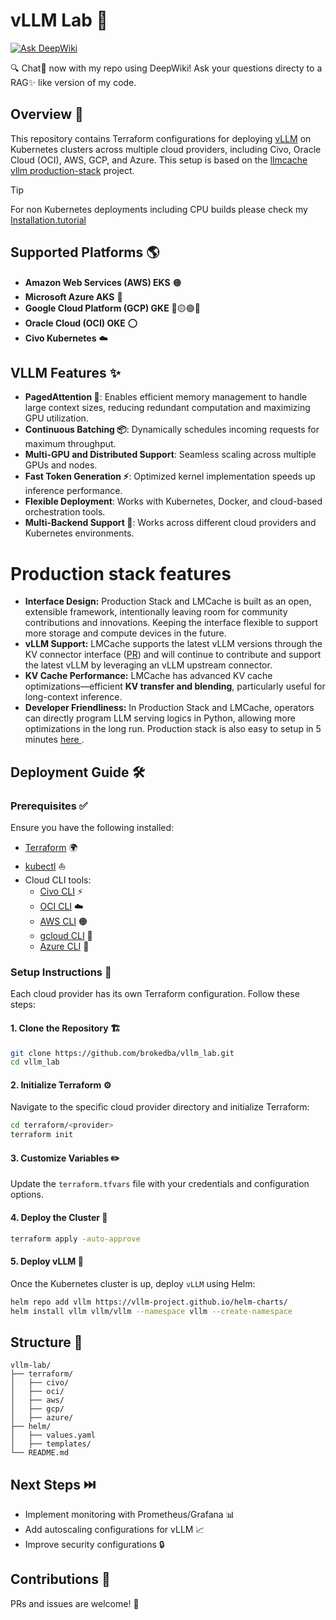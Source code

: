 # vLLM Lab 🚀
[![Ask DeepWiki](https://deepwiki.com/badge.svg)](https://deepwiki.com/brokedba/vllm-lab)  

🔍 Chat💬 now with my repo using DeepWiki! Ask your questions directy to a RAG✨ like version of my code.
## Overview 📌

This repository contains Terraform configurations for deploying [vLLM](https://github.com/vllm-project/vllm) on Kubernetes clusters across multiple cloud providers, including Civo, Oracle Cloud (OCI), AWS, GCP, and Azure. This setup is based on the [llmcache vllm production-stack](https://github.com/llmcache/vllm-production-stack) project.

> [!TIP]
> For non Kubernetes deployments including CPU builds please check my [Installation.tutorial](./docs/Installation.md)

## Supported Platforms 🌎

- **Amazon Web Services (AWS) EKS** 🟠
- **Microsoft Azure AKS** 🔷  
- **Google Cloud Platform (GCP) GKE** 🔵🟡🟢🔴
- **Oracle Cloud (OCI) OKE** ⭕
- **Civo Kubernetes** ☁️
## VLLM Features ✨
- **PagedAttention 🚀**: Enables efficient memory management to handle large context sizes, reducing redundant computation and maximizing GPU utilization.
- **Continuous Batching 📦**: Dynamically schedules incoming requests for maximum throughput.
- **Multi-GPU and Distributed Support**: Seamless scaling across multiple GPUs and nodes.
- **Fast Token Generation ⚡**: Optimized kernel implementation speeds up inference performance.
- **Flexible Deployment**: Works with Kubernetes, Docker, and cloud-based orchestration tools.
- **Multi-Backend Support 🔗**: Works across different cloud providers and Kubernetes environments.

# Production stack features
- **Interface Design:** Production Stack and LMCache is built as an open, extensible framework, intentionally leaving room for community contributions and innovations. Keeping the interface flexible to support more storage and compute devices in the future.
- **vLLM Support:** LMCache supports the latest vLLM versions through the KV connector interface ([PR](https://github.com/vllm-project/vllm/pull/12953)) and will continue to contribute and support the latest vLLM by leveraging an vLLM upstream connector.
- **KV Cache Performance:** LMCache has advanced KV cache optimizations—efficient **KV transfer and blending**, particularly useful for long-context inference.
- **Developer Friendliness:** In Production Stack and LMCache, operators can directly program LLM serving logics in Python, allowing more optimizations in the long run. Production stack is also easy to setup in 5 minutes [here ](https://github.com/vllm-project/production-stack/tree/main/tutorials).
## Deployment Guide 🛠️

### Prerequisites ✅

Ensure you have the following installed:

- [Terraform](https://developer.hashicorp.com/terraform/downloads) 🌍
- [kubectl](https://kubernetes.io/docs/tasks/tools/) ⛵
- Cloud CLI tools:
  - [Civo CLI](https://www.civo.com/docs) ⚡
  - [OCI CLI](https://docs.oracle.com/en-us/iaas/Content/API/SDKDocs/cli.htm) ☁️
  - [AWS CLI](https://docs.aws.amazon.com/cli/latest/userguide/install-cliv2.html) 🟠
  - [gcloud CLI](https://cloud.google.com/sdk/docs/install) 🔵
  - [Azure CLI](https://learn.microsoft.com/en-us/cli/azure/install-azure-cli) 🔷

### Setup Instructions 📖

Each cloud provider has its own Terraform configuration. Follow these steps:

#### 1. Clone the Repository 🏗️

```bash
git clone https://github.com/brokedba/vllm_lab.git
cd vllm_lab
```

#### 2. Initialize Terraform ⚙️

Navigate to the specific cloud provider directory and initialize Terraform:

```bash
cd terraform/<provider>
terraform init
```

#### 3. Customize Variables ✏️

Update the `terraform.tfvars` file with your credentials and configuration options.

#### 4. Deploy the Cluster 🚀

```bash
terraform apply -auto-approve
```

#### 5. Deploy vLLM 🧠

Once the Kubernetes cluster is up, deploy `vLLM` using Helm:

```bash
helm repo add vllm https://vllm-project.github.io/helm-charts/
helm install vllm vllm/vllm --namespace vllm --create-namespace
```

## Structure 📂

```
vllm-lab/
├── terraform/
│   ├── civo/
│   ├── oci/
│   ├── aws/
│   ├── gcp/
│   ├── azure/
├── helm/
│   ├── values.yaml
│   ├── templates/
└── README.md
```

## Next Steps ⏭️

- Implement monitoring with Prometheus/Grafana 📊
- Add autoscaling configurations for vLLM 📈
- Improve security configurations 🔒

## Contributions 🤝

PRs and issues are welcome! 🚀

